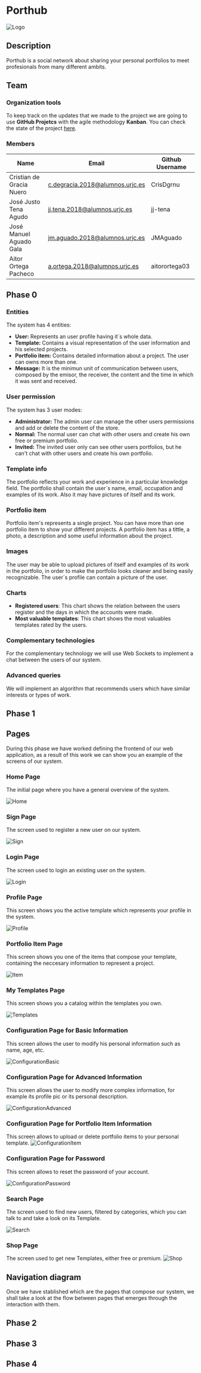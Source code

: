# Porthub
![Logo](https://github.com/CodeURJC-DAW-2020-21/webapp13/blob/main/images/logo.png)

## Description
Porthub is a social network about sharing your personal portfolios to meet profesionals from many different ambits. 

## Team

### Organization tools
To keep track on the updates that we made to the project we are going to use __GitHub Projetcs__ with the agile methodology __Kanban__. You can check the state of the project [here](https://github.com/CodeURJC-DAW-2020-21/webapp13/projects/1).

### Members
| Name | Email | Github Username|
| ---  | --- |	---	|
| Cristian de Gracia Nuero | c.degracia.2018@alumnos.urjc.es | CrisDgrnu  |
| José Justo Tena Agudo | jj.tena.2018@alumnos.urjc.es | jj-tena |
| José Manuel Aguado Gala | jm.aguado.2018@alumnos.urjc.es | JMAguado |
| Aitor Ortega Pacheco | a.ortega.2018@alumnos.urjc.es | aitorortega03 |

## Phase 0

### Entities
The system has 4 entities:
- __User:__ Represents an user profile having it´s whole data.
- __Template:__ Contains a visual representation of the user information and his selected projects.
- __Portfolio item:__ Contains detailed information about a project. The user can owns more than one.
- __Message:__ It is the minimun unit of communication between users, composed by the emisor, the receiver, the content and the time in which it was sent and received.

### User permission
The system has 3 user modes:
- __Administrator:__ The admin user can manage the other users permissions and add or delete the content of the store.
- __Normal:__ The normal user can chat with other users and create his own free or premium portfolio.
- __Invited:__ The invited user only can see other users portfolios, but he can't chat with other users and create his own portfolio.

### Template info
The portfolio reflects your work and experience in a particular knowledge field.
The portfolio shall contain the user´s name, email, occupation and examples of its work. Also it may have pictures of itself and its work.

### Portfolio item
Portfolio item's represents a single project. You can have more than one portfolio item to show your different projects. A portfolio item has a tittle, a photo, a description and some useful information about the project.

### Images
The user may be able to upload pictures of itself and examples of its work in the portfolio, in order to make the portfolio looks cleaner and being easily recognizable.
The user´s profile can contain a picture of the user.

### Charts
- __Registered users__: This chart shows the relation between the users register and the days in which the accounts were made.
- __Most valuable templates__: This chart shows the most valuables templates rated by the users.

### Complementary technologies
For the complementary technology we will use Web Sockets to implement a chat between the users of our system.

### Advanced queries
We will implement an algorithm that recommends users which have similar interests or types of work.

## Phase 1

## Pages
During this phase we have worked defining the frontend of our web application, as a result of this work we can show you an example of the screens of our system.


### Home Page
The initial page where you have a general overview of the system.

![Home](https://github.com/CodeURJC-DAW-2020-21/webapp13/blob/main/images/index.png)


### Sign Page
The screen used to register a new user on our system.

![Sign](https://github.com/CodeURJC-DAW-2020-21/webapp13/blob/main/images/sign.png)


### Login Page
The screen used to login an existing user on the system.

![Login](https://github.com/CodeURJC-DAW-2020-21/webapp13/blob/main/images/login.png)

### Profile Page

This screen shows you the active template which represents your profile in the system.

![Profile](https://github.com/CodeURJC-DAW-2020-21/webapp13/blob/main/images/portfolioPremium.png)

### Portfolio Item Page

This screen shows you one of the items that compose your template, containing the neccesary information to represent a project.

![Item](https://github.com/CodeURJC-DAW-2020-21/webapp13/blob/main/images/portfolioItemPremium.png)

### My Templates Page

This screen shows you a catalog within the templates you own.

![Templates](https://github.com/CodeURJC-DAW-2020-21/webapp13/blob/main/images/myTemplates.png)

### Configuration Page for Basic Information

This screen allows the user to modify his personal information such as name, age, etc.

![ConfigurationBasic](https://github.com/CodeURJC-DAW-2020-21/webapp13/blob/main/images/configBasic.png)

### Configuration Page for Advanced Information

This screen allows the user to modify more complex information, for example its profile pic or its personal description.

![ConfigurationAdvanced](https://github.com/CodeURJC-DAW-2020-21/webapp13/blob/main/images/configAdvanced.png)

### Configuration Page for Portfolio Item Information

This screen allows to upload or delete portfolio items to your personal template.
![ConfigurationItem](https://github.com/CodeURJC-DAW-2020-21/webapp13/blob/main/images/configBasic.png)

### Configuration Page for Password

This screen allows to reset the password of your account.

![ConfigurationPassword](https://github.com/CodeURJC-DAW-2020-21/webapp13/blob/main/images/configPassword.png)

### Search Page

The screen used to find new users, filtered by categories, which you can talk to and take a look on its Template.

![Search](https://github.com/CodeURJC-DAW-2020-21/webapp13/blob/main/images/search.png)


### Shop Page

The screen used to get new Templates, either free or premium.
![Shop](https://github.com/CodeURJC-DAW-2020-21/webapp13/blob/main/images/shop.png)


## Navigation diagram

Once we have stablished which are the pages that compose our system, we shall take a look at the flow between pages that emerges through the interaction with them.


## Phase 2
## Phase 3
## Phase 4
 


